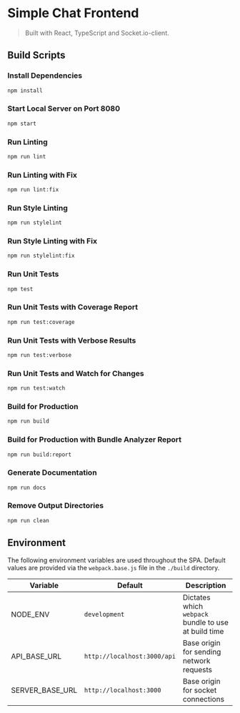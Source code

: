 # Simple Chat Frontend

> Built with React, TypeScript and Socket.io-client.

## Build Scripts

### Install Dependencies

```sh
npm install
```

### Start Local Server on Port 8080

```sh
npm start
```

### Run Linting

```sh
npm run lint
```

### Run Linting with Fix

```sh
npm run lint:fix
```

### Run Style Linting

```sh
npm run stylelint
```

### Run Style Linting with Fix

```sh
npm run stylelint:fix
```

### Run Unit Tests

```sh
npm test
```

### Run Unit Tests with Coverage Report

```sh
npm run test:coverage
```

### Run Unit Tests with Verbose Results

```sh
npm run test:verbose
```

### Run Unit Tests and Watch for Changes

```sh
npm run test:watch
```

### Build for Production

```sh
npm run build
```

### Build for Production with Bundle Analyzer Report

```sh
npm run build:report
```

### Generate Documentation

```sh
npm run docs
```

### Remove Output Directories

```sh
npm run clean
```

## Environment

The following environment variables are used throughout the SPA. Default values are provided via the `webpack.base.js` file in the `./build` directory.

| Variable         | Default                     | Description                                            |
| ---------------- | --------------------------- | ------------------------------------------------------ |
| NODE_ENV         | `development`               | Dictates which `webpack` bundle to use at build time   |
| API_BASE_URL     | `http://localhost:3000/api` | Base origin for sending network requests               |
| SERVER_BASE_URL  | `http://localhost:3000`     | Base origin for socket connections                     |
